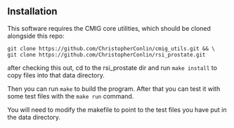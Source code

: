 ## Installation 
This software requires the CMIG core utilities, which should be cloned alongside this repo:
```
git clone https://github.com/ChristopherConlin/cmig_utils.git && \
git clone https://github.com/ChristopherConlin/rsi_prostate.git
```

after checking this out, cd to the rsi_prostate dir and run `make install` to copy files into that data directory.  

Then you can run `make` to build the program.  After that you can test it with some test files with the `make run` command.

You will need to modify the makefile to point to the test files you have put in the data directory.  
